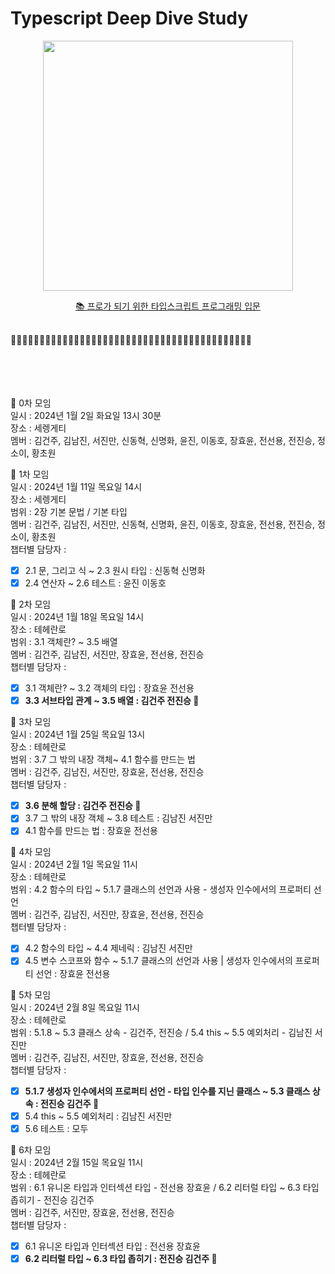 # Typescript Deep Dive Study

<center><img src="https://github.com/KIMGEUNDU/Typescript-Deep-Dive/assets/126174401/8defd427-4963-4249-8c9c-45379510eb3b" width=400 />

<a href="https://www.aladin.co.kr/shop/wproduct.aspx?ItemId=313290072&start=slayer">📚 프로가 되기 위한 타입스크립트 프로그래밍 입문</a></center>

<br>
🦆🦆🦆🦆🦆🦆🦆🦆🦆🦆🦆🦆🦆🦆🦆🦆🦆🦆🦆🦆🦆🦆🦆🦆🦆🦆🦆🦆🦆🦆🦆🦆🦆🦆🦆🦆🦆🦆🦆🦆🦆🦆
<br>
<br>
<br>
<br>
<br>

📘 0차 모임  
일시 : 2024년 1월 2일 화요일 13시 30분  
장소 : 세렝게티  
멤버 : 김건주, 김남진, 서진만, 신동혁, 신명화, 윤진, 이동호, 장효윤, 전선용, 전진승, 정소이, 황초원  

📘 1차 모임  
일시 : 2024년 1월 11일 목요일 14시  
장소 : 세렝게티  
범위 : 2장 기본 문법 / 기본 타입  
멤버 : 김건주, 김남진, 서진만, 신동혁, 신명화, 윤진, 이동호, 장효윤, 전선용, 전진승, 정소이, 황초원  
챕터별 담당자 :  
- [x] 2.1 문, 그리고 식 ~ 2.3 원시 타입 : 신동혁 신명화  
- [x] 2.4 연산자 ~ 2.6 테스트 : 윤진 이동호  

📘 2차 모임  
일시 : 2024년 1월 18일 목요일 14시  
장소 : 테헤란로  
범위 : 3.1 객체란? ~ 3.5 배열  
멤버 : 김건주, 김남진, 서진만, 장효윤, 전선용, 전진승  
챕터별 담당자 : 
- [x] 3.1 객체란? ~ 3.2 객체의 타입 : 장효윤 전선용
- [x] **3.3 서브타입 관계 ~ 3.5 배열 : 김건주 전진승 🔖**

📘 3차 모임  
일시 : 2024년 1월 25일 목요일 13시  
장소 : 테헤란로  
범위 : 3.7 그 밖의 내장 객체~ 4.1 함수를 만드는 법  
멤버 : 김건주, 김남진, 서진만, 장효윤, 전선용, 전진승  
챕터별 담당자 : 
- [x] **3.6 분해 할당 : 김건주 전진승 🔖**
- [x] 3.7 그 밖의 내장 객체 ~ 3.8 테스트 : 김남진 서진만
- [x] 4.1 함수를 만드는 법 : 장효윤 전선용

📘 4차 모임  
일시 : 2024년 2월 1일 목요일 11시  
장소 : 테헤란로  
범위 : 4.2 함수의 타입 ~ 5.1.7 클래스의 선언과 사용 - 생성자 인수에서의 프로퍼티 선언  
멤버 : 김건주, 김남진, 서진만, 장효윤, 전선용, 전진승  
챕터별 담당자 : 
- [x] 4.2 함수의 타입 ~ 4.4 제네릭 : 김남진 서진만
- [x] 4.5 변수 스코프와 함수 ~ 5.1.7 클래스의 선언과 사용 | 생성자 인수에서의 프로퍼티 선언 : 장효윤 전선용

📘 5차 모임  
일시 : 2024년 2월 8일 목요일 11시  
장소 : 테헤란로  
범위 : 5.1.8 ~ 5.3 클래스 상속 - 김건주, 전진승 / 5.4 this ~ 5.5 예외처리 - 김남진 서진만  
멤버 : 김건주, 김남진, 서진만, 장효윤, 전선용, 전진승  
챕터별 담당자 : 
- [x] **5.1.7 생성자 인수에서의 프로퍼티 선언 - 타입 인수를 지닌 클래스 ~ 5.3 클래스 상속 : 전진승 김건주 🔖**
- [x] 5.4 this ~ 5.5 예외처리 : 김남진 서진만
- [x] 5.6 테스트 : 모두

📘 6차 모임  
일시 : 2024년 2월 15일 목요일 11시  
장소 : 테헤란로  
범위 : 6.1 유니온 타입과 인터섹션 타입 - 전선용 장효윤 / 6.2 리터럴 타입 ~ 6.3 타입 좁히기 - 전진승 김건주  
멤버 : 김건주, 서진만, 장효윤, 전선용, 전진승  
챕터별 담당자 : 
- [x] 6.1 유니온 타입과 인터섹션 타입 : 전선용 장효윤
- [x] **6.2 리터럴 타입 ~ 6.3 타입 좁히기 : 전진승 김건주 🔖**
